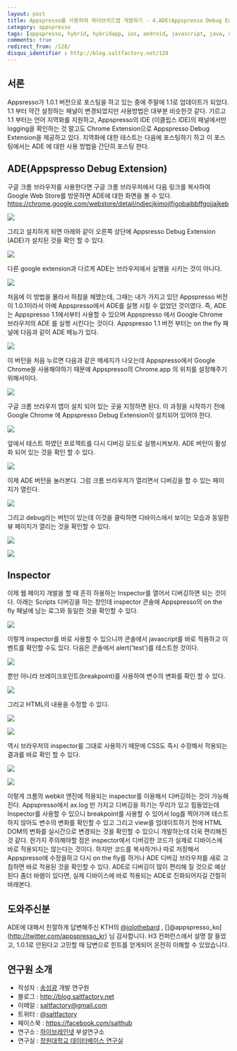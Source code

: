 ```yaml
---
layout: post
title: Appspresso를 사용하여 하이브리드앱 개발하기 - 4.ADE(Appspresso Debug Extension)으로 디버깅하기
category: appspresso
tags: [appspresso, hybrid, hybridapp, ios, android, javascript, java, objective-c, ade, debug]
comments: true
redirect_from: /128/
disqus_identifier : http://blog.saltfactory.net/128
---
```


## 서론

Appsresso가 1.0.1 버전으로 포스팅을 하고 있는 중에 주말에 1.1로 업데이트가 되었다. 1.1 부터 약간 설정하는 패널이 변경되었지만 사용방법은 대부분 비슷한것 같다. 기르고 1.1 부터는 언어 지역화를 지원하고, Appspresso의 IDE (이클립스 IDE)의 패널에서만 logging을 확인하는 것 말고도 Chrome Extension으로 Appspresso Debug Extension을 제공하고 있다. 지역화에 대한 테스트는 다음에 포스팅하기 하고 이 포스팅에서는 ADE 에 대한 사용 방법을 간단히 포스팅 한다.

<!--more-->

## ADE(Appspresso Debug Extension)

구글 크롬 브라우저를 사용한다면 구글 크롬 브라우저에서 다음 링크를 복사하여 Google Web Store를 방문하면  ADE에 대한 화면을 볼 수 있다.
https://chrome.google.com/webstore/detail/ndjecjkimojlfigobaibbffgoijajkeb

![](http://cfile24.uf.tistory.com/image/133C703B4F9E2E4A0465E0)

그리고 설치하게 되면 아래와 같이 오른쪽 상단에 Appsresso Debug Extension (ADE)가 설치된 것을 확인 할 수 있다.

![](http://cfile2.uf.tistory.com/image/111FC6394F9E2EC8334231)

다른 google extension과 다르게 ADE는 브라우저에서 실행을 시키는 것이 아니다.

![](http://cfile22.uf.tistory.com/image/1156A9364F9E2F9818D27A)

처음에 이 방법을 몰라서 하참을 헤맸는데, 그때는 내가 가지고 있던 Appspresso 버전이 1.0.1이라서 아예 Appspresso에서 ADE를 실행 시킬 수 없었던 것이였다. 즉, ADE는 Appspresso 1.1에서부터 사용할 수 있으며 Appspresso 에서 Google Chrome 브라우저의 ADE 를 실행 시킨다는 것이다. Appspresso 1.1 버전 부터는 on the fly 패널에 다음과 같이 ADE 메뉴가 있다.

![](http://cfile25.uf.tistory.com/image/1318D7374F9E2FE71C329F)

이 버턴을 처음 누르면  다음과 같은 메세지가 나오는데 Appspresso에서 Google Chrome을 사용해야하기 때문에 Appspresso의 Chrome.app 의 위치를 설정해주기 위해서이다.

![](http://cfile27.uf.tistory.com/image/203B733B4F9E300A12C03E)

구글 크롬 브라우저 앱이 설치 되어 있는 곳을 지정하면 된다. 이 과정을 시작하기 전에 Google Chrome 에 Appspresso Debug Extension이 설치되어 있어야 한다.

![](http://cfile6.uf.tistory.com/image/193034344F9E30A1066334)

앞에서 테스트 하였던 프로젝트를 다시 디버깅 모드로 실행시켜보자. ADE 버턴이 활성화 되어 있는 것을 확인 할 수 있다.

![](http://cfile1.uf.tistory.com/image/175438364F9E324C32F892)

이제 ADE 버턴을 눌러본다. 그럼 크롬 브라우저가 열리면서 디버깅을 할 수 있는 페이지가 열린다.

![](http://cfile29.uf.tistory.com/image/1154C6364F9E329D2A612A)

그리고 debug라는 버턴이 있는데 이것을 클릭하면 디바이스에서 보이는 모습과 동일한 뷰 페이지가 열리는 것을 확인할 수 있다.

![](http://cfile7.uf.tistory.com/image/136DDE384F9E399027FC9D)

![](http://cfile6.uf.tistory.com/image/113A44344F9E32DF0441CF)

## Inspector

이제 웹 페이지 개발을 할 때 흔히 하용하는 Inspector를 열어서 디버깅하면 되는 것이다. 아래는 Scripts 디버깅을 하는 창인데 inspector 콘솔에 Appspresso의 on the fly 패널에 남는 로그와 동일한 것을 확인할 수 있다.

![](http://cfile30.uf.tistory.com/image/1334F4394F9E341C333682)

이렇게 inspector를 바로 사용할 수 있으니까 콘솔에서 javascript를 바로 적용하고 이벤트를 확인할 수도 있다. 다음은 콘솔에서 alert('test')를 테스트한 것이다.

![](http://cfile23.uf.tistory.com/image/1733EB374F9E34450E8BC1)

뿐만 아니라 브레이크포인트(breakpoint)를 사용하여 변수의 변화를 확인 할 수 있다.

![](http://cfile9.uf.tistory.com/image/175BEB3A4F9E34CA07A492)

그리고 HTML의 내용을 수정할 수 있다.

![](http://cfile7.uf.tistory.com/image/1647033C4F9E358108001A)

![](http://cfile22.uf.tistory.com/image/1376A24B4F9E3590347645)

역시 브라우저의 inspector를 그대로 사용하기 때문에 CSS도 즉시 수정해서 적용되는 결과를 바로 확인 할 수 있다.

![](http://cfile10.uf.tistory.com/image/1161D14A4F9E368D19659C)

![](http://cfile3.uf.tistory.com/image/20249A3E4F9E369C02B069)

이렇게 크롬의 webkit 엔진에 적용되는 inspector를 이용해서 디버깅하는 것이 가능해진다. Appspresso에서 ax.log 만 가지고 디버깅을 하기는 무리가 있고 힘들었는데 Inspector를 사용할 수 있으니 breakpoint를 사용할 수 있어서 log를 찍어가며 테스트하지 않아도 변수의 변화를 확인할 수 있고 그리고 view를 업데이트하기 전에 HTML DOM의 변화를 실시간으로 변경되는 것을 확인할 수 있으니 개발하는데 더욱 편리해진 것 같다.
한가지 주의해야할 점은 inspector에서 디버깅한 코드가 실제로 디바이스에 바로 적용되지는 않는다는 것이다. 하지만 코드를 복사하거나 따로 저장해서 Appspresso에 수정을하고 다시 on the fly를 하거나 ADE 디버깅 브라우저를 새로 고침하면 바로 적용된 것을 확인할 수 있다. ADE로 디버깅이 많이 편리해 질 것으로 예상된다 좀더 바램이 있다면, 실제 디바이스에 바로 적용되는 ADE로 진화되어지길 간절히 바래본다.

## 도와주신분

ADE에 대해서 친절하게 답변해주신 KTH의 [@iolothebard](http://twitter.com/iolothebard) , []@appspresso_ko](http://twitter.com/appspresso_kr) 님 감사합니다. H3 컨퍼런스에서 설명 잘 들었고, 1.0.1로 안된다고 고민할 때 답변으로 힌트를 얻게되어 온전히 이해할 수 있었습니다.

## 연구원 소개

* 작성자 : [송성광](http://about.me/saltfactory) 개발 연구원
* 블로그 : http://blog.saltfactory.net
* 이메일 : [saltfactory@gmail.com](mailto:saltfactory@gmail.com)
* 트위터 : [@saltfactory](https://twitter.com/saltfactory)
* 페이스북 : https://facebook.com/salthub
* 연구소 : [하이브레인넷](http://www.hibrain.net) 부설연구소
* 연구실 : [창원대학교 데이터베이스 연구실](http://dblab.changwon.ac.kr)
